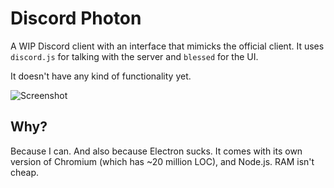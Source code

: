 # Discord Photon
A WIP Discord client with an interface that mimicks the official client. It uses `discord.js` for talking with the server and `blessed` for the UI.

It doesn't have any kind of functionality yet.

![Screenshot](https://i.imgur.com/pKzHAWQ.png)

## Why?
Because I can. And also because Electron sucks. It comes with its own version of Chromium (which has ~20 million LOC), and Node.js. RAM isn't cheap.